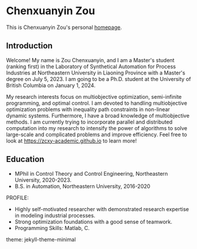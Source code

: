 # Chenxuanyin Zou
This is Chenxuanyin Zou's personal [homepage](https://zcxyUBC.github.io/).

## Introduction
Welcome! My name is Zou Chenxuanyin, and I am a Master's student (ranking first) in the Laboratory of Synthetical Automation for Process Industries at Northeastern University in Liaoning Province with a Master's degree on July 5, 2023. I am going to be a Ph.D. student at the University of British Columbia on January 1, 2024.

My research interests focus on multiobjective optimization, semi-infinite programming, and optimal control. I am devoted to handling multiobjective optimization problems with inequality path constraints in non-linear dynamic systems. Furthermore, I have a broad knowledge of multiobjective methods. I am currently trying to incorporate parallel and distributed computation into my research to intensify the power of algorithms to solve large-scale and complicated problems and improve efficiency. Feel free to look at https://zcxy-academic.github.io to learn more!


## Education
* MPhil in Control Theory and Control  Engineering, Northeastern University, 2020-2023.
* B.S. in Automation, Northeastern University, 2016-2020


PROFILE:
* Highly self-motivated researcher with demonstrated research expertise in modeling industrial processes. 
* Strong optimization foundations with a good sense of teamwork.
* Programming Skills: Matlab, C.



theme: jekyll-theme-minimal

